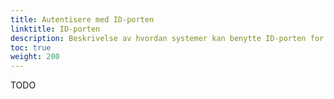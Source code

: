 ```yaml
---
title: Autentisere med ID-porten
linktitle: ID-porten
description: Beskrivelse av hvordan systemer kan benytte ID-porten for å få tilgang til APIer.
toc: true
weight: 200
---
```


TODO
